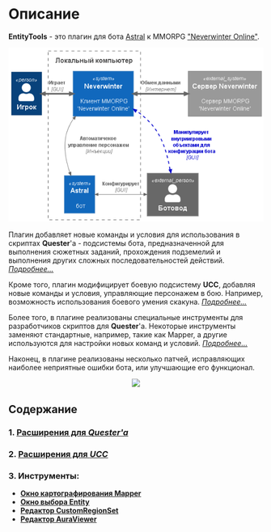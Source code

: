 # **Описание**
**EntityTools** - это плагин для бота [Astral](https://www.neverwinter-bot.com/forums/index.php) к MMORPG ["Neverwinter Online"](https://www.arcgames.com/en/games/neverwinter/news).

<p align="center"><img src="General/diagrams/C4-Context-RU.png"></p>

Плагин добавляет новые команды и условия для использования в скриптах **Quester**'a - подсистемы бота, предназначенной для выполнения сюжетных заданий, прохождения подземелий и выполнения других сложных последовательностей действий. [*Подробнее...*](Quester/EntityTools-QuesterExtensions-RU.md)

Кроме того, плагин модифицирует боевую подсистему **UCC**, добавляя новые команды и условия, управляющие персонажем в бою. Например, возможность использования боевого умения скакуна. [*Подробнее...*](Ucc/EntityTools-UccExtensions-RU.md)

Более того, в плагине реализованы специальные инструменты для разработчиков скриптов для **Quester**'а. Некоторые инструменты заменяют стандартные, например, такие как Mapper, а другие используются для настройки новых команд и условий. [*Подробнее...*](Patches/Mapper/Mapper-RU.md)

Наконец, в плагине реализованы несколько патчей, исправляющих наиболее неприятные ошибки бота, или улучшающие его функционал.

<p align="center"><img src="General/diagrams/С4-Component-RU.png"></p>

## **Содержание**
### **1. [Расширения для *Quester'a*](Quester/EntityTools-QuesterExtensions-RU.md)**
### **2. [Расширения для *UCC*](Ucc/EntityTools-UccExtensions-RU.md)**
### **3. Инструменты:**
- **[Окно картографирования Mapper](Patches/Mapper/Mapper-RU.md)** 
- **[Окно выбора Entity](General/EntityIdentification-RU.md#ref-EntityViewer)**
- **[Редактор CustomRegionSet](General/CustomRegionSet-RU.md#ref-CustomRegionSet-Editor)**
- **[Редактор AuraViewer](General/AuraViewer-RU.md#ref-AuraViewer)**